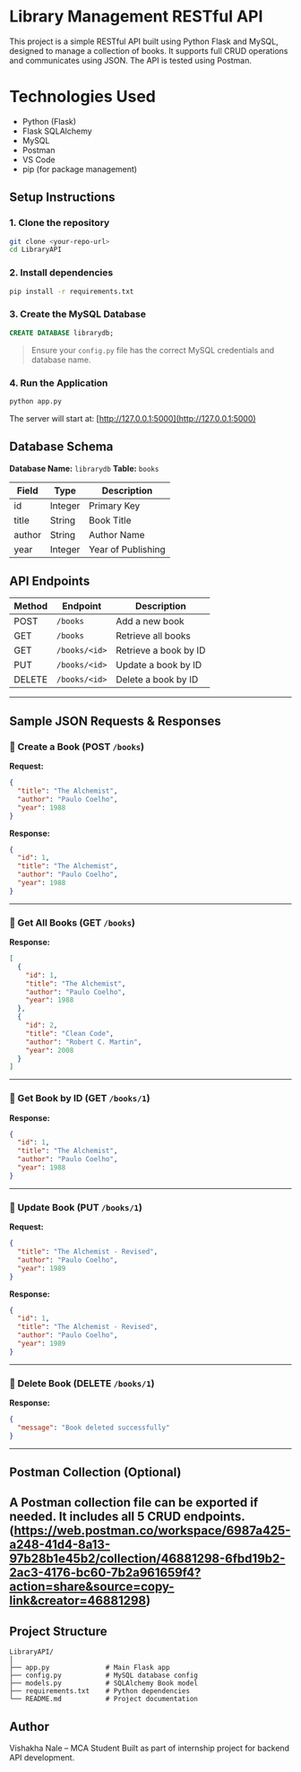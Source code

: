 
# Library Management RESTful API

This project is a simple RESTful API built using Python Flask and MySQL, designed to manage a collection of books. It supports full CRUD operations and communicates using JSON. The API is tested using Postman.

# Technologies Used

- Python (Flask)
- Flask SQLAlchemy
- MySQL
- Postman
- VS Code
- pip (for package management)


## Setup Instructions

### 1. Clone the repository

```bash
git clone <your-repo-url>
cd LibraryAPI
````

### 2. Install dependencies

```bash
pip install -r requirements.txt
```

### 3. Create the MySQL Database

```sql
CREATE DATABASE librarydb;
```

> Ensure your `config.py` file has the correct MySQL credentials and database name.

### 4. Run the Application

```bash
python app.py
```
The server will start at: [http://127.0.0.1:5000](http://127.0.0.1:5000)


##  Database Schema

**Database Name:** `librarydb`
**Table:** `books`

| Field  | Type    | Description        |
| ------ | ------- | ------------------ |
| id     | Integer | Primary Key        |
| title  | String  | Book Title         |
| author | String  | Author Name        |
| year   | Integer | Year of Publishing |


## API Endpoints

| Method | Endpoint      | Description           |
| ------ | ------------- | --------------------- |
| POST   | `/books`      | Add a new book        |
| GET    | `/books`      | Retrieve all books    |
| GET    | `/books/<id>` | Retrieve a book by ID |
| PUT    | `/books/<id>` | Update a book by ID   |
| DELETE | `/books/<id>` | Delete a book by ID   |

---

##  Sample JSON Requests & Responses

### 🔹 Create a Book (POST `/books`)

**Request:**

```json
{
  "title": "The Alchemist",
  "author": "Paulo Coelho",
  "year": 1988
}
```

**Response:**

```json
{
  "id": 1,
  "title": "The Alchemist",
  "author": "Paulo Coelho",
  "year": 1988
}
```

---

### 🔹 Get All Books (GET `/books`)

**Response:**

```json
[
  {
    "id": 1,
    "title": "The Alchemist",
    "author": "Paulo Coelho",
    "year": 1988
  },
  {
    "id": 2,
    "title": "Clean Code",
    "author": "Robert C. Martin",
    "year": 2008
  }
]
```

---

### 🔹 Get Book by ID (GET `/books/1`)

**Response:**

```json
{
  "id": 1,
  "title": "The Alchemist",
  "author": "Paulo Coelho",
  "year": 1988
}
```

---

### 🔹 Update Book (PUT `/books/1`)

**Request:**

```json
{
  "title": "The Alchemist - Revised",
  "author": "Paulo Coelho",
  "year": 1989
}
```

**Response:**

```json
{
  "id": 1,
  "title": "The Alchemist - Revised",
  "author": "Paulo Coelho",
  "year": 1989
}
```

---

### 🔹 Delete Book (DELETE `/books/1`)

**Response:**

```json
{
  "message": "Book deleted successfully"
}
```

---

##  Postman Collection (Optional)

A Postman collection file can be exported if needed. It includes all 5 CRUD endpoints.
(https://web.postman.co/workspace/6987a425-a248-41d4-8a13-97b28b1e45b2/collection/46881298-6fbd19b2-2ac3-4176-bc60-7b2a961659f4?action=share&source=copy-link&creator=46881298)
---

##  Project Structure

```
LibraryAPI/
│
├── app.py              # Main Flask app
├── config.py           # MySQL database config
├── models.py           # SQLAlchemy Book model
├── requirements.txt    # Python dependencies
└── README.md           # Project documentation
```

##  Author
Vishakha Nale – MCA Student
Built as part of internship project for backend API development.

